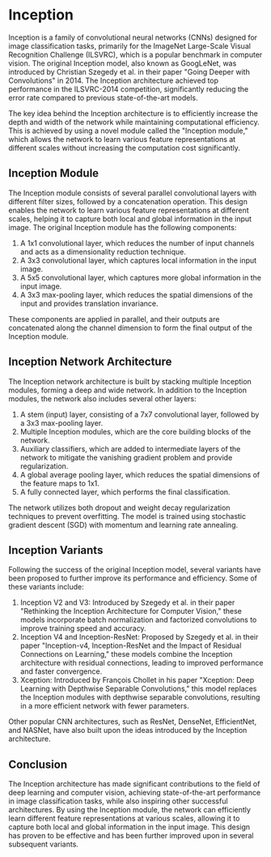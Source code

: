 # Inception

Inception is a family of convolutional neural networks (CNNs) designed for image classification tasks, primarily for the ImageNet Large-Scale Visual Recognition Challenge (ILSVRC), which is a popular benchmark in computer vision. The original Inception model, also known as GoogLeNet, was introduced by Christian Szegedy et al. in their paper "Going Deeper with Convolutions" in 2014. The Inception architecture achieved top performance in the ILSVRC-2014 competition, significantly reducing the error rate compared to previous state-of-the-art models.

The key idea behind the Inception architecture is to efficiently increase the depth and width of the network while maintaining computational efficiency. This is achieved by using a novel module called the "Inception module," which allows the network to learn various feature representations at different scales without increasing the computation cost significantly.

## Inception Module

The Inception module consists of several parallel convolutional layers with different filter sizes, followed by a concatenation operation. This design enables the network to learn various feature representations at different scales, helping it to capture both local and global information in the input image. The original Inception module has the following components:

1. A 1x1 convolutional layer, which reduces the number of input channels and acts as a dimensionality reduction technique.
2. A 3x3 convolutional layer, which captures local information in the input image.
3. A 5x5 convolutional layer, which captures more global information in the input image.
4. A 3x3 max-pooling layer, which reduces the spatial dimensions of the input and provides translation invariance.

These components are applied in parallel, and their outputs are concatenated along the channel dimension to form the final output of the Inception module.

## Inception Network Architecture

The Inception network architecture is built by stacking multiple Inception modules, forming a deep and wide network. In addition to the Inception modules, the network also includes several other layers:

1. A stem (input) layer, consisting of a 7x7 convolutional layer, followed by a 3x3 max-pooling layer.
2. Multiple Inception modules, which are the core building blocks of the network.
3. Auxiliary classifiers, which are added to intermediate layers of the network to mitigate the vanishing gradient problem and provide regularization.
4. A global average pooling layer, which reduces the spatial dimensions of the feature maps to 1x1.
5. A fully connected layer, which performs the final classification.

The network utilizes both dropout and weight decay regularization techniques to prevent overfitting. The model is trained using stochastic gradient descent (SGD) with momentum and learning rate annealing.

## Inception Variants

Following the success of the original Inception model, several variants have been proposed to further improve its performance and efficiency. Some of these variants include:

1. Inception V2 and V3: Introduced by Szegedy et al. in their paper "Rethinking the Inception Architecture for Computer Vision," these models incorporate batch normalization and factorized convolutions to improve training speed and accuracy.
2. Inception V4 and Inception-ResNet: Proposed by Szegedy et al. in their paper "Inception-v4, Inception-ResNet and the Impact of Residual Connections on Learning," these models combine the Inception architecture with residual connections, leading to improved performance and faster convergence.
3. Xception: Introduced by François Chollet in his paper "Xception: Deep Learning with Depthwise Separable Convolutions," this model replaces the Inception modules with depthwise separable convolutions, resulting in a more efficient network with fewer parameters.

Other popular CNN architectures, such as ResNet, DenseNet, EfficientNet, and NASNet, have also built upon the ideas introduced by the Inception architecture.

## Conclusion

The Inception architecture has made significant contributions to the field of deep learning and computer vision, achieving state-of-the-art performance in image classification tasks, while also inspiring other successful architectures. By using the Inception module, the network can efficiently learn different feature representations at various scales, allowing it to capture both local and global information in the input image. This design has proven to be effective and has been further improved upon in several subsequent variants.
